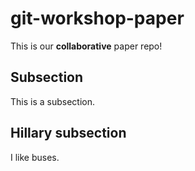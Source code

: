 # git-workshop-paper

This is our **collaborative** paper repo!

## Subsection

This is a subsection.


## Hillary subsection

I like buses. 
